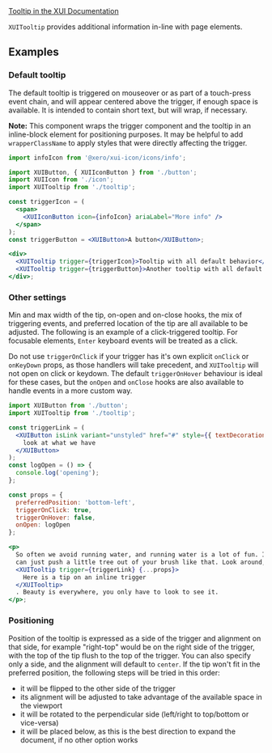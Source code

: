 <div class="xui-margin-vertical">
	<a href="../section-building-blocks-alerts-tooltip.html" isDocLink>Tooltip in the XUI Documentation</a>
</div>

`XUITooltip` provides additional information in-line with page elements.

## Examples

### Default tooltip

The default tooltip is triggered on mouseover or as part of a touch-press event chain, and will appear centered above the trigger, if enough space is available. It is intended to contain short text, but will wrap, if necessary.

**Note:** This component wraps the trigger component and the tooltip in an inline-block element for positioning purposes. It may be helpful to add `wrapperClassName` to apply styles that were directly affecting the trigger.

```jsx harmony
import infoIcon from '@xero/xui-icon/icons/info';

import XUIButton, { XUIIconButton } from './button';
import XUIIcon from './icon';
import XUITooltip from './tooltip';

const triggerIcon = (
  <span>
    <XUIIconButton icon={infoIcon} ariaLabel="More info" />
  </span>
);
const triggerButton = <XUIButton>A button</XUIButton>;

<div>
  <XUITooltip trigger={triggerIcon}>Tooltip with all default behavior</XUITooltip>
  <XUITooltip trigger={triggerButton}>Another tooltip with all default behavior</XUITooltip>
</div>;
```

### Other settings

Min and max width of the tip, on-open and on-close hooks, the mix of triggering events, and preferred location of the tip are all available to be adjusted. The following is an example of a click-triggered tooltip. For focusable elements, `Enter` keyboard events will be treated as a click.

Do not use `triggerOnClick` if your trigger has it's own explicit `onClick` or `onKeyDown` props, as those handlers will take precedent, and `XUITooltip` will not open on click or keydown. The default `triggerOnHover` behaviour is ideal for these cases, but the `onOpen` and `onClose` hooks are also available to handle events in a more custom way.

```jsx harmony
import XUIButton from './button';
import XUITooltip from './tooltip';

const triggerLink = (
  <XUIButton isLink variant="unstyled" href="#" style={{ textDecoration: 'underline' }}>
    look at what we have
  </XUIButton>
);
const logOpen = () => {
  console.log('opening');
};

const props = {
  preferredPosition: 'bottom-left',
  triggerOnClick: true,
  triggerOnHover: false,
  onOpen: logOpen
};

<p>
  So often we avoid running water, and running water is a lot of fun. Isn&apos;t that fantastic? You
  can just push a little tree out of your brush like that. Look around,{' '}
  <XUITooltip trigger={triggerLink} {...props}>
    Here is a tip on an inline trigger
  </XUITooltip>
  . Beauty is everywhere, you only have to look to see it.
</p>;
```

### Positioning

Position of the tooltip is expressed as a side of the trigger and alignment on that side, for example "right-top" would be on the right side of the trigger, with the top of the tip flush to the top of the trigger. You can also specify only a side, and the alignment will default to `center`.
If the tip won't fit in the preferred position, the following steps will be tried in this order:

- it will be flipped to the other side of the trigger
- its alignment will be adjusted to take advantage of the available space in the viewport
- it will be rotated to the perpendicular side (left/right to top/bottom or vice-versa)
- it will be placed below, as this is the best direction to expand the document, if no other option works
